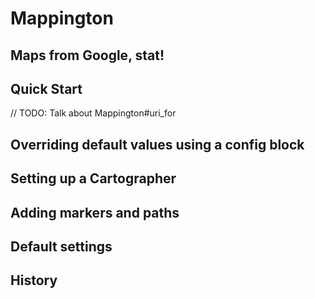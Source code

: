 # Mappington
## Maps from Google, stat!

## Quick Start

// TODO: Talk about Mappington#uri_for

## Overriding default values using a config block
## Setting up a Cartographer
## Adding markers and paths
## Default settings
## History